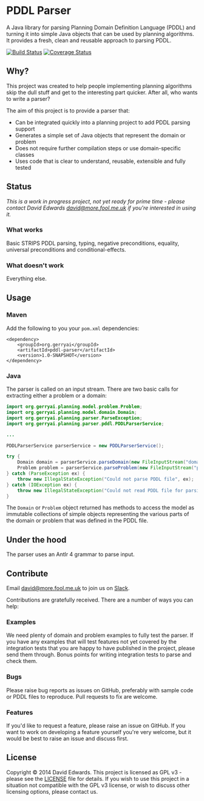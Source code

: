 # PDDL Parser

A Java library for parsing Planning Domain Definition Language (PDDL) and turning it into simple Java objects that can
be used by planning algorithms. It provides a fresh, clean and reusable approach to parsing PDDL.

[![Build Status](https://travis-ci.org/gerryai/pddl-parser.svg?branch=master)](https://travis-ci.org/gerryai/pddl-parser) [![Coverage Status](https://coveralls.io/repos/gerryai/pddl-parser/badge.png?branch=master)](https://coveralls.io/r/gerryai/pddl-parser?branch=master)

## Why?

This project was created to help people implementing planning algorithms skip the dull stuff and get to the
interesting part quicker. After all, who wants to write a parser?

The aim of this project is to provide a parser that:

* Can be integrated quickly into a planning project to add PDDL parsing support
* Generates a simple set of Java objects that represent the domain or problem
* Does not require further compilation steps or use domain-specific classes
* Uses code that is clear to understand, reusable, extensible and fully tested

## Status
*This is a work in progress project, not yet ready for prime time - please contact David Edwards
<david@more.fool.me.uk> if you're interested in using it.*

### What works

Basic STRIPS PDDL parsing, typing, negative preconditions, equality, universal preconditions and conditional-effects.

### What doesn't work

Everything else.

## Usage

### Maven

Add the following to you your `pom.xml` dependencies:

    <dependency>
        <groupId>org.gerryai</groupId>
        <artifactId>pddl-parser</artifactId>
        <version>1.0-SNAPSHOT</version>
    </dependency>

### Java

The parser is called on an input stream. There are two basic calls for extracting either a problem or a domain:

```java
import org.gerryai.planning.model.problem.Problem;
import org.gerryai.planning.model.domain.Domain;
import org.gerryai.planning.parser.ParseException;
import org.gerryai.planning.parser.pddl.PDDLParserService;

...

PDDLParserService parserService = new PDDLParserService();

try {
    Domain domain = parserService.parseDomain(new FileInputStream("domain.pddl"));
    Problem problem = parserService.parseProblem(new FileInputStream("problem.pddl"));
} catch (ParseException ex) {
    throw new IllegalStateException("Could not parse PDDL file", ex);
} catch (IOException ex) {
    throw new IllegalStateException("Could not read PDDL file for parsing", ex);
}
```

The `Domain` or `Problem` object returned has methods to access the model as immutable collections of simple objects
representing the various parts of the domain or problem that was defined in the PDDL file.

## Under the hood

The parser uses an Antlr 4 grammar to parse input.

## Contribute

Email <david@more.fool.me.uk> to join us on [Slack](https://gerryai.slack.com/).

Contributions are gratefully received. There are a number of ways you can help:

### Examples

We need plenty of domain and problem examples to fully test the parser. If you have any examples that will test features
not yet covered by the integration tests that you are happy to have published in the project, please send them through.
Bonus points for writing integration tests to parse and check them.

### Bugs

Please raise bug reports as issues on GitHub, preferably with sample code or PDDL files to reproduce. Pull requests to
fix are welcome.

### Features

If you'd like to request a feature, please raise an issue on GitHub. If you want to work on developing a feature
yourself you're very welcome, but it would be best to raise an issue and discuss first.

## License

Copyright &copy; 2014 David Edwards. This project is licensed as GPL v3 - please see the
[LICENSE](https://github.com/gerrai/pddl-parser/blob/master/LICENSE) file for details. If you wish to use this
project in a situation not compatible with the GPL v3 license, or wish to discuss other licensing options, please
contact us.
